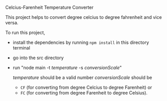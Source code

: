 Celcius-Farenheit Temperature Converter


This project helps to convert degree celcius to degree fahrenheit and vice versa.

To run this project, 
- install the dependencies by running `npm install` in this directory terminal
- go into the src directory 
- run "node main -t *temperature* -s *conversionScale*" 

  *temperature* should be a valid number
  *conversionScale* should be 
   - `CF` (for converting from degree Celcius to degree Farenheit) or
   - `FC` (for converting from degree Farenheit to degree Celsius).

